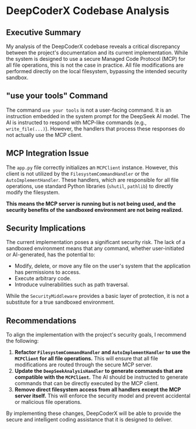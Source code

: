 # DeepCoderX Codebase Analysis

## Executive Summary

My analysis of the DeepCoderX codebase reveals a critical discrepancy between the project's documentation and its current implementation. While the system is designed to use a secure Managed Code Protocol (MCP) for all file operations, this is not the case in practice. All file modifications are performed directly on the local filesystem, bypassing the intended security sandbox.

## "use your tools" Command

The command `use your tools` is not a user-facing command. It is an instruction embedded in the system prompt for the DeepSeek AI model. The AI is instructed to respond with MCP-like commands (e.g., `write_file(...)`). However, the handlers that process these responses do not actually use the MCP client.

## MCP Integration Issue

The `app.py` file correctly initializes an `MCPClient` instance. However, this client is not utilized by the `FilesystemCommandHandler` or the `AutoImplementHandler`. These handlers, which are responsible for all file operations, use standard Python libraries (`shutil`, `pathlib`) to directly modify the filesystem.

**This means the MCP server is running but is not being used, and the security benefits of the sandboxed environment are not being realized.**

## Security Implications

The current implementation poses a significant security risk. The lack of a sandboxed environment means that any command, whether user-initiated or AI-generated, has the potential to:

*   Modify, delete, or move any file on the user's system that the application has permissions to access.
*   Execute arbitrary code.
*   Introduce vulnerabilities such as path traversal.

While the `SecurityMiddleware` provides a basic layer of protection, it is not a substitute for a true sandboxed environment.

## Recommendations

To align the implementation with the project's security goals, I recommend the following:

1.  **Refactor `FilesystemCommandHandler` and `AutoImplementHandler` to use the `MCPClient` for all file operations.** This will ensure that all file modifications are routed through the secure MCP server.
2.  **Update the `DeepSeekAnalysisHandler` to generate commands that are compatible with the `MCPClient`.** The AI should be instructed to generate commands that can be directly executed by the MCP client.
3.  **Remove direct filesystem access from all handlers except the MCP server itself.** This will enforce the security model and prevent accidental or malicious file operations.

By implementing these changes, DeepCoderX will be able to provide the secure and intelligent coding assistance that it is designed to deliver.
